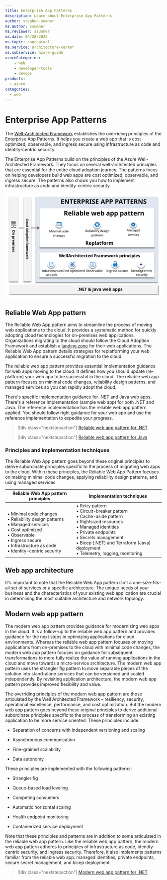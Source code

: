 ```yaml
---
title: Enterprise App Patterns
description: Learn about Enterprise App Patterns.
author: stephen-sumner    
ms.author: ssumner
ms.reviewer: ssumner
ms.date: 04/28/2022
ms.topic: conceptual
ms.service: architecture-center
ms.subservice: azure-guide
azureCategories:
    - web
    - developer-tools
    - devops
products:
  - azure
categories:
  - web
---
```



# Enterprise App Patterns

The [Well-Architected Framework](/azure/well-architected/pillars) establishes the overriding principles of the Enterprise App Patterns. It helps you create a web app that is cost optimized, observable, and ingress secure using infrastructure as code and identity-centric security.

The Enterprise App Patterns build on the principles of the Azure Well-Architected Framework. They focus on several well-architected principles that are essential for the entire cloud adoption journey. The patterns focus on helping developers build web apps are cost optimized, observable, and ingress secure. The patterns also shows you how to implement infrastructure as code and identity-centric security.

[![Diagram showing the principles of the Reliable Web App](../_images/eap-overview.svg)](../_images/eap-overview.svg#lightbox)

## Reliable Web App pattern

The Reliable Web App pattern aims to streamline the process of moving web applications to the cloud. It provides a systematic method for quickly adopting cloud technologies for on-premises web applications. Organizations migrating to the cloud should follow the Cloud Adoption Framework and establish a [landing zone](/azure/cloud-adoption-framework/ready/landing-zone/) for their web applications. The Reliable Web App pattern details strategies for replatforming your web application to ensure a successful migration to the cloud.

The reliable web app pattern provides essential implementation guidance for web apps moving to the cloud. It defines how you should update (re-platform) your web app to be successful in the cloud. The reliable web app pattern focuses on minimal code changes, reliability design patterns, and managed services so you can rapidly adopt the cloud.

There's specific implementation guidance for .NET and Java web apps. There's a reference implementation (sample web app) for both .NET and Java. The reference implementation has the reliable web app pattern applied. You should follow right guidance for your web app and use the reference implementation to expedite your progress.

>[!div class="nextstepaction"]
>[Reliable web app pattern for .NET](./reliable-web-app/dotnet/plan-implementation.yml)

>[!div class="nextstepaction"]
>[Reliable web app pattern for Java](./reliable-web-app/java/plan-implementation.yml)

### Principles and implementation techniques

The Reliable Web App pattern goes beyond these original principles to derive subordinate principles specific to the process of migrating web apps to the cloud. Within these principles, the Reliable Web App Pattern focuses on making minimal code changes, applying reliability design patterns, and using managed services.

| Reliable Web App pattern principles | Implementation techniques |
| --- | --- |
| <br>▪ Minimal code changes<br>▪ Reliability design patterns<br>▪ Managed services<br>▪ Cost optimized<br>▪ Observable<br>▪ Ingress secure<br>▪ Infrastructure as code<br>▪ Identity-centric security|▪ Retry pattern <br> ▪ Circuit-breaker pattern <br>▪ Cache-aside pattern <br>▪ Rightsized resources <br>▪ Managed identities <br>▪ Private endpoints <br>▪ Secrets management <br>▪ Bicep (.NET) and Terraform (Java) deployment <br>▪ Telemetry, logging, monitoring |

## Web app architecture

It's important to note that the Reliable Web App pattern isn't a one-size-fits-all set of services or a specific architecture. The unique needs of your business and the characteristics of your existing web application are crucial in determining the most suitable architecture and network topology.

## Modern web app pattern

The modern web app pattern provides guidance for modernizing web apps in the cloud. It is a follow-up to the reliable web app pattern and provides guidance for the next steps in optimizing applications for cloud environments. Whereas the reliable web app pattern focuses on moving applications from on-premises to the cloud with minimal code changes, the modern web app pattern focuses on guidance for subsequent transformations to more fully realize the value of running applications in the cloud and move towards a micro-service architecture. The modern web app pattern uses the strangler fig pattern to move separable pieces of the solution into stand-alone services that can be versioned and scaled independently. By revisiting application architecture, the modern web app pattern provides improved flexibility and value.

The overriding principles of the modern web app pattern are those articulated by the Well Architected Framework – resiliency, security, operational excellence, performance, and cost optimization. But the modern web app pattern goes beyond these original principles to derive additional subordinate principles specific to the process of transforming an existing application to be more service oriented. These principles include:

- Separation of concerns with independent versioning and scaling

- Asynchronous communication

- Fine-grained scalability

- Data autonomy

These principles are implemented with the following patterns:

- Strangler fig

- Queue-based load leveling

- Competing consumers

- Automatic horizontal scaling

- Health endpoint monitoring

- Containerized service deployment

Note that these principles and patterns are in addition to some articulated in the reliable web app pattern. Like the reliable web app pattern, the modern web app pattern adheres to principles of infrastructure as code, identity-centric security, and ingress security. Therefore, it also implements patterns familiar from the reliable web app: managed identities, private endpoints, secure secret management, and bicep deployment.

>[!div class="nextstepaction"]
>[Modern web app pattern for .NET](./modern-web-app/dotnet/plan-implementation.yml)
